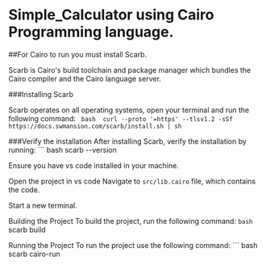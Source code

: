 # Simple_Calculator using Cairo Programming language.

##For Cairo to run you must install Scarb.

Scarb is Cairo's build toolchain and package manager which bundles the Cairo compiler and the Cairo language server.

###Installing Scarb

Scarb operates on all operating systems, open your terminal and run the following command: ``` bash 
curl --proto '=https' --tlsv1.2 -sSf https://docs.swmansion.com/scarb/install.sh | sh```

###Verify the installation 
After installing Scarb, verify the installation by running: ``` bash
scarb --version

Ensure you have vs code installed in your machine.

Open the project in vs code
Navigate to `src/lib.cairo` file, which contains the code.

Start a new terminal.

Building the Project
To build the project, run the following command: ``` bash ```
scarb build

Running the Project
To run the project use the following command: ``` bash 
scarb cairo-run

